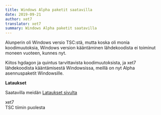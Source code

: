 ```yaml
---
title: Windows Alpha paketit saatavilla
date: 2019-09-21
author: xet7
translator: xet7
summary: Windows Alpha paketit saatavilla
---
```


Alunperin oli Windows versio TSC:stä, mutta koska oli monia koodimuutoksia,
Windows version kääntäminen lähdekoodista ei toiminut moneen vuoteen,
kunnes nyt.

Kiitos hgdagon ja quintus tarvittavista koodimuutoksista, ja xet7 lähdekoodista
kääntämisestä Windowsissa, meillä on nyt Alpha asennuspaketit Windowsille.

**Lataukset**

Saatavilla meidän [Lataukset sivulta][1]

[1]: /fi/download/#kehitys-versio

xet7<br />
TSC tiimin puolesta
